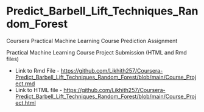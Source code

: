 # Predict_Barbell_Lift_Techniques_Random_Forest
Coursera Practical Machine Learning Course Prediction Assignment

Practical Machine Learning Course Project Submission (HTML and Rmd files)  
 - Link to Rmd File - https://github.com/Likhith257/Coursera-Predict_Barbell_Lift_Techniques_Random_Forest/blob/main/Course_Project.rmd
 - Link to HTML file - https://github.com/Likhith257/Coursera-Predict_Barbell_Lift_Techniques_Random_Forest/blob/main/Course_Project.html
